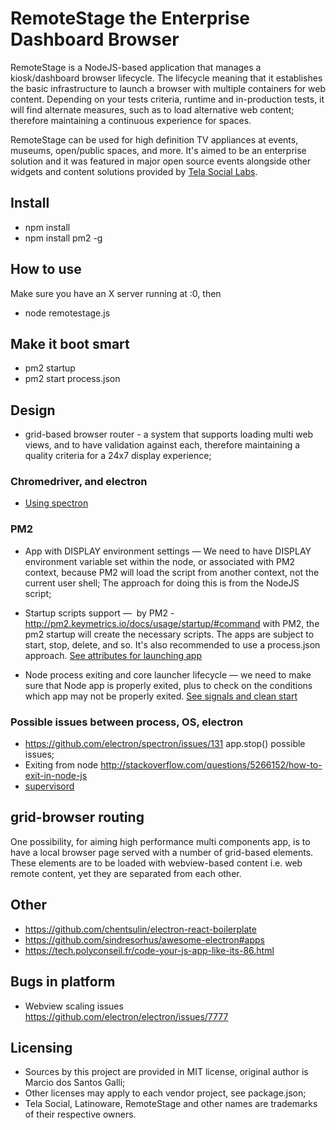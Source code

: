 # RemoteStage the Enterprise Dashboard Browser 

RemoteStage is a NodeJS-based application that manages a kiosk/dashboard browser lifecycle. The lifecycle meaning that it establishes the basic infrastructure to launch a browser with multiple containers for web content. Depending on your tests criteria, runtime and in-production tests, it will find alternate measures, such as to load alternative web content; therefore maintaining a continuous experience for spaces.

RemoteStage can be used for high definition TV appliances at events, museums, open/public spaces, and more. It's aimed to be an enterprise solution and it was featured in major open source events alongside other widgets and content solutions provided by [Tela Social Labs](http://www.telasocial.com/_en/index.html).

## Install

* npm install
* npm install pm2 -g

## How to use

Make sure you have an X server running at :0, then

* node remotestage.js

## Make it boot smart

* pm2 startup
* pm2 start process.json

## Design

* grid-based browser router - a system that supports loading multi web views, and to have validation against each, therefore maintaining a quality criteria for a 24x7 display experience;

### Chromedriver, and electron

* [Using spectron](https://speakerdeck.com/kevinsawicki/testing-your-electron-apps-with-chromedriver)

### PM2

* App with DISPLAY environment settings — We need to have DISPLAY environment variable set within the node, or associated with PM2 context, because PM2 will load the script from another context, not the current user shell; The approach for doing this is from the NodeJS script;

* Startup scripts support —  by PM2 - http://pm2.keymetrics.io/docs/usage/startup/#command with PM2, the pm2 startup will create the necessary scripts. The apps are subject to start, stop, delete, and so. It's also recommended to use a process.json approach. [See attributes for launching app](http://pm2.keymetrics.io/docs/usage/application-declaration/)

* Node process exiting and core launcher lifecycle — we need to make sure that Node app is properly exited, plus to check on the conditions which app may not be properly exited. [See signals and clean start](http://pm2.keymetrics.io/docs/usage/signals-clean-restart/)

### Possible issues between process, OS, electron

* https://github.com/electron/spectron/issues/131 app.stop() possible issues;
* Exiting from node http://stackoverflow.com/questions/5266152/how-to-exit-in-node-js
* [supervisord](http://supervisord.org/introduction.html)

## grid-browser routing

One possibility, for aiming high performance multi components app, is to have a local browser page served with a number of grid-based elements. These elements are to be loaded with webview-based content i.e. web remote content, yet they are separated from each other.

## Other

* https://github.com/chentsulin/electron-react-boilerplate
* https://github.com/sindresorhus/awesome-electron#apps
* https://tech.polyconseil.fr/code-your-js-app-like-its-86.html

## Bugs in platform

* Webview scaling issues https://github.com/electron/electron/issues/7777

## Licensing

* Sources by this project are provided in MIT license, original author is Marcio dos Santos Galli;
* Other licenses may apply to each vendor project, see package.json;
* Tela Social, Latinoware, RemoteStage and other names are trademarks of their respective owners.
